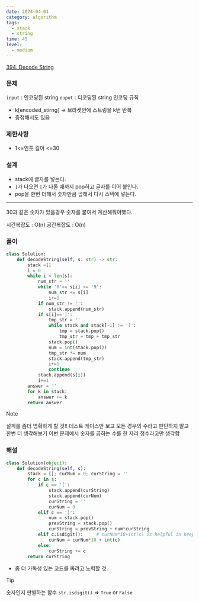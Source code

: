 ```yaml
---
date: 2024-04-01
category: algorithm
tags:
  - stack
  - string
time: 45
level:
  - medium
---
```

[394. Decode String](https://leetcode.com/problems/decode-string/)

### 문제
`input` : 인코딩된 string
`ouput` : 디코딩된 string
인코딩 규칙
- k[encoded_stirng] -> 브라켓안에 스트링을 k번 반복
- 중첩해서도 있음
### 제한사항
- 1<=인풋 길이 <=30
### 설계
- stack에 글자를 넣는다.
-  `]`가 나오면 `[`가 나올 때까지 pop하고 글자를 이어 붙인다.
- pop을 한번 더해서 숫자만큼 곱해서 다시 스택에 넣는다.
---
30과 같은 숫자가 있을경우 숫자를 붙여서 계산해줘야했다.

시간복잡도 : O(n)
공간복잡도 : O(n)
### 풀이
```python
class Solution:
    def decodeString(self, s: str) -> str:
        stack =[]
        i = 0
        while i < len(s):
            num_str = ''
            while '0'<= s[i] <= '9':
                num_str += s[i]
                i+=1
            if num_str != '':
                stack.append(num_str)
            if s[i]==']':
                tmp_str = ''
                while stack and stack[-1] != '[':
                    tmp = stack.pop()
                    tmp_str = tmp + tmp_str
                stack.pop()
                num = int(stack.pop())
                tmp_str *= num
                stack.append(tmp_str)
                i+=1
                continue
            stack.append(s[i])
            i+=1
        answer = ''
        for k in stack:
            answer += k
        return answer
```
> [!note]
>설계를 좀더 명확하게 할 것!!
>테스트 케이스만 보고 모든 경우의 수라고 판단하지 말고 한번 더 생각해보기
>이번 문제에서 숫자를 곱하는 수를 한 자리 정수라고만 생각함 

### 해설
```python
class Solution(object):
    def decodeString(self, s):
        stack = []; curNum = 0; curString = ''
        for c in s:
            if c == '[':
                stack.append(curString)
                stack.append(curNum)
                curString = ''
                curNum = 0
            elif c == ']':
                num = stack.pop()
                prevString = stack.pop()
                curString = prevString + num*curString
            elif c.isdigit():     # curNum*10+int(c) is helpful in keep track of more than 1 digit number
                curNum = curNum*10 + int(c)
            else:
                curString += c
        return curString
```
- 좀 더 가독성 있는 코드를 짜려고 노력할 것.

> [!tip]
> 숫자인지 판별하는 함수 `str.isdigit()` => `True` or `False`

